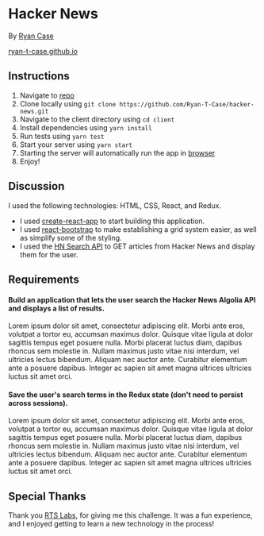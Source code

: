 # Hacker News

By [Ryan Case](mailto:Ryan_Case@outlook.com)

[ryan-t-case.github.io](https://ryan-t-case.github.io/)

## Instructions

1. Navigate to [repo](https://github.com/Ryan-T-Case/hacker-news)
2. Clone locally using
   `git clone https://github.com/Ryan-T-Case/hacker-news.git`
3. Navigate to the client directory using `cd client`
3. Install dependencies using `yarn install`
4. Run tests using `yarn test`
5. Start your server using `yarn start`
6. Starting the server will automatically run the app in [browser](http://localhost:3000)
7. Enjoy!


## Discussion

I used the following technologies: HTML, CSS, React, and Redux.

- I used [create-react-app](https://goo.gl/26jfy4)
to start building this application.
- I used [react-bootstrap](https://github.com/react-bootstrap/react-bootstrap)
to make establishing a grid system easier, as well as simplify some of the styling.
- I used the [HN Search API](https://hn.algolia.com/api) 
to GET articles from Hacker News and display them for the user.

## Requirements

#### Build an application that lets the user search the Hacker News Algolia API and displays a list of results.

Lorem ipsum dolor sit amet, consectetur adipiscing elit. Morbi ante eros, volutpat a tortor eu, accumsan maximus dolor. Quisque vitae ligula at dolor sagittis tempus eget posuere nulla. Morbi placerat luctus diam, dapibus rhoncus sem molestie in. Nullam maximus justo vitae nisi interdum, vel ultricies lectus bibendum. Aliquam nec auctor ante. Curabitur elementum ante a posuere dapibus. Integer ac sapien sit amet magna ultrices ultricies luctus sit amet orci.

#### Save the user's search terms in the Redux state (don't need to persist across sessions).

Lorem ipsum dolor sit amet, consectetur adipiscing elit. Morbi ante eros, volutpat a tortor eu, accumsan maximus dolor. Quisque vitae ligula at dolor sagittis tempus eget posuere nulla. Morbi placerat luctus diam, dapibus rhoncus sem molestie in. Nullam maximus justo vitae nisi interdum, vel ultricies lectus bibendum. Aliquam nec auctor ante. Curabitur elementum ante a posuere dapibus. Integer ac sapien sit amet magna ultrices ultricies luctus sit amet orci.

## Special Thanks

Thank you [RTS Labs](https://rtslabs.com/), for giving me this challenge. It was a fun experience, and I enjoyed getting to learn a new technology in the process!
